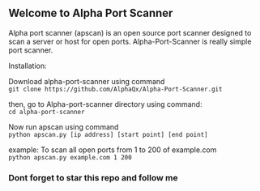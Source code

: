 ## Welcome to Alpha Port Scanner
Alpha port scanner (apscan) is an open source port scanner designed to scan a server or host for open ports. 
Alpha-Port-Scanner is really simple port scanner.

Installation:

Download alpha-port-scanner using command </br>
``` git clone https://github.com/AlphaQx/Alpha-Port-Scanner.git ```

then, go to Alpha-port-scanner directory using command: </br>
``` cd alpha-port-scanner ```

Now run apscan using command </br>
``` python apscan.py [ip address] [start point] [end point] ```
 
example:
To scan all open ports from 1 to 200 of example.com </br>
``` python apscan.py example.com 1 200 ```

### Dont forget to star this repo and follow me
